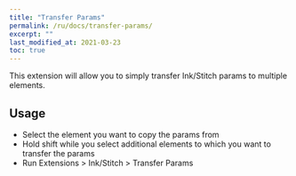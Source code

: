 ```yaml
---
title: "Transfer Params"
permalink: /ru/docs/transfer-params/
excerpt: ""
last_modified_at: 2021-03-23
toc: true
---
```


This extension will allow you to simply transfer Ink/Stitch params to multiple elements.

## Usage
* Select the element you want to copy the params from
* Hold shift while you select additional elements to which you want to transfer the params
* Run Extensions > Ink/Stitch > Transfer Params

